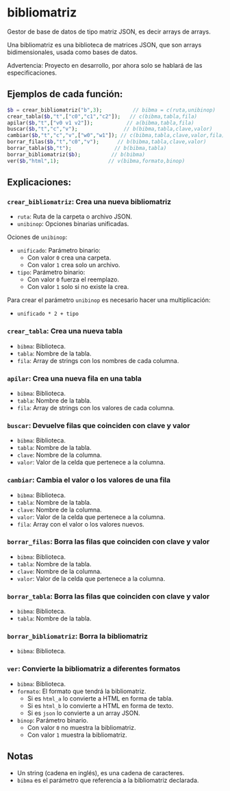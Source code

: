 # bibliomatriz

Gestor de base de datos de tipo matriz JSON, es decir arrays de arrays.

Una bibliomatriz es una biblioteca de matrices JSON, que son arrays bidimensionales, usada como bases de datos.

Advertencia: Proyecto en desarrollo, por ahora solo se hablará de las especificaciones.

## Ejemplos de cada función:

```php
$b = crear_bibliomatriz("b",3);          // bibma = c(ruta,unibinop)
crear_tabla($b,"t",["c0","c1","c2"]);   // c(bibma,tabla,fila)
apilar($b,"t",["v0 v1 v2"]);           // a(bibma,tabla,fila)
buscar($b,"t","c","v");               // b(bibma,tabla,clave,valor)
cambiar($b,"t","c","v",["w0","w1"]); // c(bibma,tabla,clave,valor,fila)
borrar_filas($b,"t","c0","v");      // b(bibma,tabla,clave,valor)
borrar_tabla($b,"t");              // b(bibma,tabla)
borrar_bibliomatriz($b);          // b(bibma)
ver($b,"html",1);                // v(bibma,formato,binop)
```

## Explicaciones:

### `crear_bibliomatriz`: Crea una nueva bibliomatriz

 - `ruta`: Ruta de la carpeta o archivo JSON.
 - `unibinop`: Opciones binarias unificadas.

Ociones de `unibinop`:
 
 - `unificado`: Parámetro binario:
   - Con valor `0` crea una carpeta.
   - Con valor `1` crea solo un archivo.
 - `tipo`: Parámetro binario:
   - Con valor `0` fuerza el reemplazo.
   - Con valor `1` solo si no existe la crea.

Para crear el parámetro `unibinop` es necesario hacer una multiplicación:

 - `unificado * 2 + tipo`

### `crear_tabla`: Crea una nueva tabla

 - `bibma`: Biblioteca.
 - `tabla`: Nombre de la tabla.
 - `fila`: Array de strings con los nombres de cada columna.

### `apilar`: Crea una nueva fila en una tabla

 - `bibma`: Biblioteca.
 - `tabla`: Nombre de la tabla.
 - `fila`: Array de strings con los valores de cada columna.

### `buscar`: Devuelve filas que coinciden con clave y valor

 - `bibma`: Biblioteca.
 - `tabla`: Nombre de la tabla.
 - `clave`: Nombre de la columna.
 - `valor`: Valor de la celda que pertenece a la columna.

### `cambiar`: Cambia el valor o los valores de una fila

 - `bibma`: Biblioteca.
 - `tabla`: Nombre de la tabla.
 - `clave`: Nombre de la columna.
 - `valor`: Valor de la celda que pertenece a la columna.
 - `fila`: Array con el valor o los valores nuevos.

### `borrar_filas`: Borra las filas que coinciden con clave y valor

 - `bibma`: Biblioteca.
 - `tabla`: Nombre de la tabla.
 - `clave`: Nombre de la columna.
 - `valor`: Valor de la celda que pertenece a la columna.

### `borrar_tabla`: Borra las filas que coinciden con clave y valor

 - `bibma`: Biblioteca.
 - `tabla`: Nombre de la tabla.

### `borrar_bibliomatriz`: Borra la bibliomatriz

 - `bibma`: Biblioteca.

### `ver`: Convierte la bibliomatriz a diferentes formatos

 - `bibma`: Biblioteca.
 - `formato`: El formato que tendrá la bibliomatriz.
   - Si es `html_a` lo convierte a HTML en forma de tabla.
   - Si es `html_b` lo convierte a HTML en forma de texto.
   - Si es `json` lo convierte a un array JSON.
 - `binop`: Parámetro binario.
   - Con valor `0` no muestra la bibliomatriz.
   - Con valor `1` muestra la bibliomatriz.

## Notas

 - Un string (cadena en inglés), es una cadena de caracteres.
 - `bibma` es el parámetro que referencia a la bibliomatriz declarada. 
